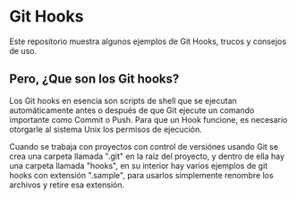 # Git Hooks
Este repositorio muestra algunos ejemplos de Git Hooks, trucos y consejos de uso. 

## Pero, ¿Que son los Git hooks?

Los Git hooks en esencia son scripts de shell que se ejecutan automáticamente antes o después de que Git ejecute un comando importante como Commit o Push. Para que un Hook funcione, es necesario otorgarle al sistema Unix los permisos de ejecución.

Cuando se trabaja con proyectos con control de versiónes usando Git se crea una carpeta llamada ".git" en la raíz del proyecto, y dentro de ella hay una carpeta llamada "hooks", en su interior hay varios ejemplos de git hooks con extensión ".sample", para usarlos simplemente renombre los archivos y retire esa extensión.
